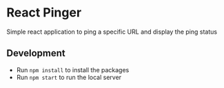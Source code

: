 # React Pinger

Simple react application to ping a specific URL and display the ping status

## Development

- Run `npm install` to install the packages
- Run `npm start` to run the local server